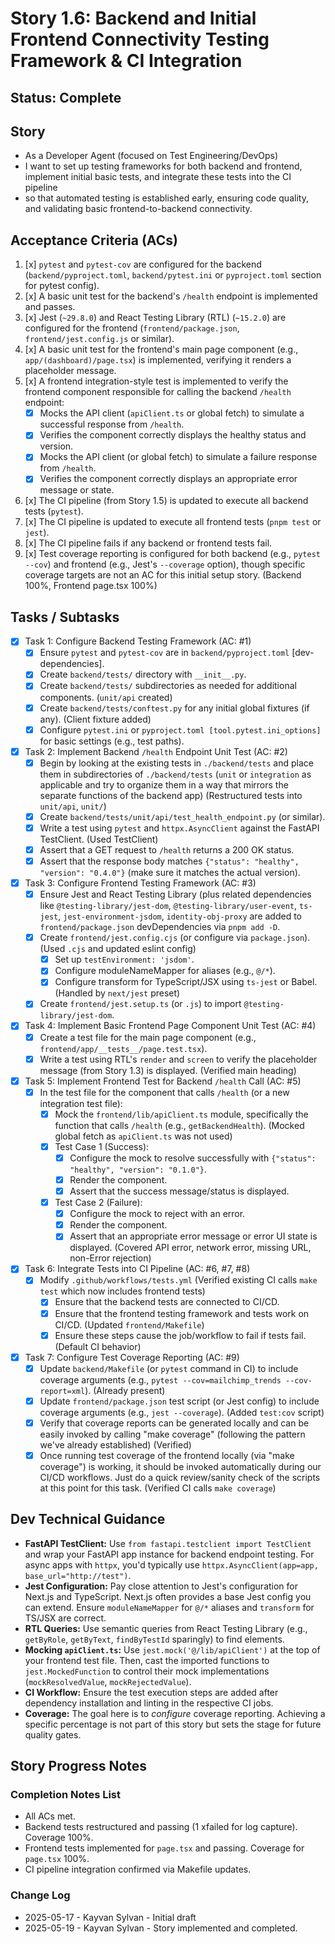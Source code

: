 # Story 1.6: Backend and Initial Frontend Connectivity Testing Framework & CI Integration

## Status: Complete

## Story

- As a Developer Agent (focused on Test Engineering/DevOps)
- I want to set up testing frameworks for both backend and frontend, implement initial basic tests, and integrate these tests into the CI pipeline
- so that automated testing is established early, ensuring code quality, and validating basic frontend-to-backend connectivity.

## Acceptance Criteria (ACs)

1. [x] `pytest` and `pytest-cov` are configured for the backend (`backend/pyproject.toml`, `backend/pytest.ini` or `pyproject.toml` section for pytest config).
2. [x] A basic unit test for the backend's `/health` endpoint is implemented and passes.
3. [x] Jest (`~29.8.0`) and React Testing Library (RTL) (`~15.2.0`) are configured for the frontend (`frontend/package.json`, `frontend/jest.config.js` or similar).
4. [x] A basic unit test for the frontend's main page component (e.g., `app/(dashboard)/page.tsx`) is implemented, verifying it renders a placeholder message.
5. [x] A frontend integration-style test is implemented to verify the frontend component responsible for calling the backend `/health` endpoint:
    - [x] Mocks the API client (`apiClient.ts` or global fetch) to simulate a successful response from `/health`.
    - [x] Verifies the component correctly displays the healthy status and version.
    - [x] Mocks the API client (or global fetch) to simulate a failure response from `/health`.
    - [x] Verifies the component correctly displays an appropriate error message or state.
6. [x] The CI pipeline (from Story 1.5) is updated to execute all backend tests (`pytest`).
7. [x] The CI pipeline is updated to execute all frontend tests (`pnpm test` or `jest`).
8. [x] The CI pipeline fails if any backend or frontend tests fail.
9. [x] Test coverage reporting is configured for both backend (e.g., `pytest --cov`) and frontend (e.g., Jest's `--coverage` option), though specific coverage targets are not an AC for this initial setup story. (Backend 100%, Frontend page.tsx 100%)

## Tasks / Subtasks

- [x] Task 1: Configure Backend Testing Framework (AC: #1)
  - [x] Ensure `pytest` and `pytest-cov` are in `backend/pyproject.toml` [dev-dependencies].
  - [x] Create `backend/tests/` directory with `__init__.py`.
  - [x] Create `backend/tests/` subdirectories as needed for additional components. (`unit/api` created)
  - [x] Create `backend/tests/conftest.py` for any initial global fixtures (if any). (Client fixture added)
  - [x] Configure `pytest.ini` or `pyproject.toml [tool.pytest.ini_options]` for basic settings (e.g., test paths).
- [x] Task 2: Implement Backend `/health` Endpoint Unit Test (AC: #2)
  - [x] Begin by looking at the existing tests in `./backend/tests` and place them in subdirectories of `./backend/tests` (`unit` or `integration` as applicable and try to organize them in a way that mirrors the separate functions of the backend app) (Restructured tests into `unit/api`, `unit/`)
  - [x] Create `backend/tests/unit/api/test_health_endpoint.py` (or similar).
  - [x] Write a test using `pytest` and `httpx.AsyncClient` against the FastAPI TestClient. (Used TestClient)
  - [x] Assert that a GET request to `/health` returns a 200 OK status.
  - [x] Assert that the response body matches `{"status": "healthy", "version": "0.4.0"}` (make sure it matches the actual version).
- [x] Task 3: Configure Frontend Testing Framework (AC: #3)
  - [x] Ensure Jest and React Testing Library (plus related dependencies like `@testing-library/jest-dom`, `@testing-library/user-event`, `ts-jest`, `jest-environment-jsdom`, `identity-obj-proxy` are added to `frontend/package.json` devDependencies via `pnpm add -D`.
  - [x] Create `frontend/jest.config.cjs` (or configure via `package.json`). (Used `.cjs` and updated eslint config)
    - [x] Set up `testEnvironment: 'jsdom'`.
    - [x] Configure moduleNameMapper for aliases (e.g., `@/*`).
    - [x] Configure transform for TypeScript/JSX using `ts-jest` or Babel. (Handled by `next/jest` preset)
  - [x] Create `frontend/jest.setup.ts` (or `.js`) to import `@testing-library/jest-dom`.
- [x] Task 4: Implement Basic Frontend Page Component Unit Test (AC: #4)
  - [x] Create a test file for the main page component (e.g., `frontend/app/__tests__/page.test.tsx`).
  - [x] Write a test using RTL's `render` and `screen` to verify the placeholder message (from Story 1.3) is displayed. (Verified main heading)
- [x] Task 5: Implement Frontend Test for Backend `/health` Call (AC: #5)
  - [x] In the test file for the component that calls `/health` (or a new integration test file):
    - [x] Mock the `frontend/lib/apiClient.ts` module, specifically the function that calls `/health` (e.g., `getBackendHealth`). (Mocked global fetch as `apiClient.ts` was not used)
    - [x] Test Case 1 (Success):
      - [x] Configure the mock to resolve successfully with `{"status": "healthy", "version": "0.1.0"}`.
      - [x] Render the component.
      - [x] Assert that the success message/status is displayed.
    - [x] Test Case 2 (Failure):
      - [x] Configure the mock to reject with an error.
      - [x] Render the component.
      - [x] Assert that an appropriate error message or error UI state is displayed. (Covered API error, network error, missing URL, non-Error rejection)
- [x] Task 6: Integrate Tests into CI Pipeline (AC: #6, #7, #8)
  - [x] Modify `.github/workflows/tests.yml` (Verified existing CI calls `make test` which now includes frontend tests)
    - [x] Ensure that the backend tests are connected to CI/CD.
    - [x] Ensure that the frontend testing framework and tests work on CI/CD. (Updated `frontend/Makefile`)
    - [x] Ensure these steps cause the job/workflow to fail if tests fail. (Default CI behavior)
- [x] Task 7: Configure Test Coverage Reporting (AC: #9)
  - [x] Update `backend/Makefile` (or `pytest` command in CI) to include coverage arguments (e.g., `pytest --cov=mailchimp_trends --cov-report=xml`). (Already present)
  - [x] Update `frontend/package.json` test script (or Jest config) to include coverage arguments (e.g., `jest --coverage`). (Added `test:cov` script)
  - [x] Verify that coverage reports can be generated locally and can be easily invoked by calling "make coverage" (following the pattern we've already established) (Verified)
  - [x] Once running test coverage of the frontend locally (via "make coverage") is working, it should be invoked automatically during our CI/CD workflows. Just do a quick review/sanity check of the scripts at this point for this task. (Verified CI calls `make coverage`)

## Dev Technical Guidance

- **FastAPI TestClient:** Use `from fastapi.testclient import TestClient` and wrap your FastAPI app instance for backend endpoint testing. For async apps with `httpx`, you'd typically use `httpx.AsyncClient(app=app, base_url="http://test")`.
- **Jest Configuration:** Pay close attention to Jest's configuration for Next.js and TypeScript. Next.js often provides a base Jest config you can extend. Ensure `moduleNameMapper` for `@/*` aliases and `transform` for TS/JSX are correct.
- **RTL Queries:** Use semantic queries from React Testing Library (e.g., `getByRole`, `getByText`, `findByTestId` sparingly) to find elements.
- **Mocking `apiClient.ts`:** Use `jest.mock('@/lib/apiClient')` at the top of your frontend test file. Then, cast the imported functions to `jest.MockedFunction` to control their mock implementations (`mockResolvedValue`, `mockRejectedValue`).
- **CI Workflow:** Ensure the test execution steps are added after dependency installation and linting in the respective CI jobs.
- **Coverage:** The goal here is to *configure* coverage reporting. Achieving a specific percentage is not part of this story but sets the stage for future quality gates.

## Story Progress Notes

### Completion Notes List

- All ACs met.
- Backend tests restructured and passing (1 xfailed for log capture). Coverage 100%.
- Frontend tests implemented for `page.tsx` and passing. Coverage for `page.tsx` 100%.
- CI pipeline integration confirmed via Makefile updates.

### Change Log

- 2025-05-17 - Kayvan Sylvan - Initial draft
- 2025-05-19 - Kayvan Sylvan - Story implemented and completed.
